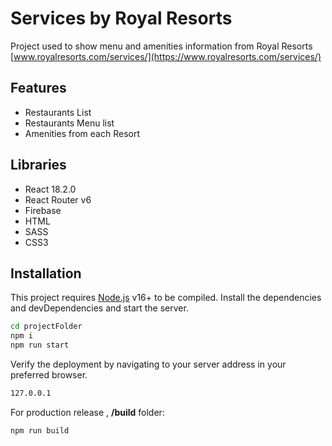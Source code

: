 # Services by Royal Resorts

Project used to show menu and amenities information from Royal Resorts
[www.royalresorts.com/services/](https://www.royalresorts.com/services/)

## Features

- Restaurants List
- Restaurants Menu list
- Amenities from each Resort

## Libraries

- React 18.2.0
- React Router v6
- Firebase
- HTML
- SASS
- CSS3

## Installation

This project requires [Node.js](https://nodejs.org/) v16+ to be compiled.
Install the dependencies and devDependencies and start the server.

```sh
cd projectFolder
npm i
npm run start
```

Verify the deployment by navigating to your server address in
your preferred browser.

```sh
127.0.0.1
```

For production release , **\/build** folder:

```sh
npm run build
```
